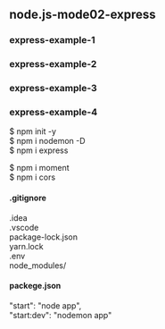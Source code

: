 ## node.js-mode02-express

### express-example-1
### express-example-2
### express-example-3
### express-example-4

$ npm init -y  
$ npm i nodemon -D  
$ npm i express  

$ npm i moment  
$ npm i cors  


#### .gitignore  
.idea  
.vscode  
package-lock.json  
yarn.lock  
.env  
node_modules/  

#### packege.json 
"start": "node app",  
"start:dev": "nodemon app"  